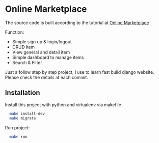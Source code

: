 
# Online Marketplace

The source code is built according to the tutorial at [Online Marketplace](https://youtu.be/ZxMB6Njs3ck)

Function:
- Simple sign up & login/logout
- CRUD Item
- View general and detail item
- Simple dashboard to manage items
- Search & Filter

Just a follow step by step project, I use to learn fast build django website.
Please check the details at each commit.

## Installation

Install this project with python and virtualenv via makefile

```bash
  make install-dev
  make migrate
```

Run project:

```bash
  make run
```
